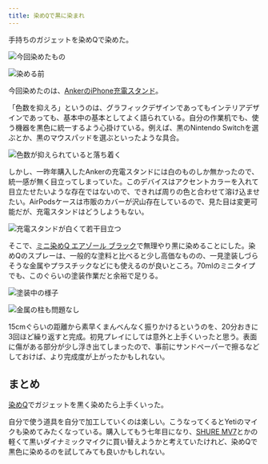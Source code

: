 ```yaml
---
title: 染めQで黒に染まれ
---
```

手持ちのガジェットを染めQで染めた。

![](https://lh4.googleusercontent.com/8a7LOx8Am_UwFH_o4Fvph4DWbNoJLMD-p-mZ6cW3VTyXiqa93DIDRziuJr18q5M-rBsmydV7TEPmcZpZ0BfLyuxb1gk-lfE8sFwRQQfG4652nN-76BQYDMv9jCuju1_-3eUVSTx38P3dpWM0BheGSTTWIVxUdCez1BW4u-itpm0DPPBRBxXKCDecVuSh "今回染めたもの")

![](https://lh4.googleusercontent.com/DOolR7zEGn7oJ1TFXofYyJRisU5SiSFpkyT1cgnlflD4M08iwiRpGCFZ_35refFkpePYWD1bCMpKBzJ_SLa2qdXgbaAReRDGT_3EWDcD0jjYkQwOV7Gd1ersCF3CboZL8BDcXGM1Db--ui0Lg-hsC9627AI93D-QIsKblRo_S_Ga-oY_f4s6TpX8U6AY "染める前")

今回染めたのは、[AnkerのiPhone充電スタンド](https://r7kamura.com/articles/2021-09-06-anker-iphone-stand)。

「色数を抑えろ」というのは、グラフィックデザインであってもインテリアデザインであっても、基本中の基本としてよく語られている。自分の作業机でも、使う機器を黒色に統一するよう心掛けている。例えば、黒のNintendo Switchを選ぶとか、黒のマウスパッドを選ぶといったような具合。

![](https://lh6.googleusercontent.com/3_RpADCiCwDPSaUWSW0wdqepU9nlcxrDvYWavl9EubHIUr3YLIVRLgkF6sAKxjIBFOPRibWwH5AZ8s0hn3h3hDvIgoQ64Mu2LJP3h02L6FpU6bLcPDsOBmYLhZBps1GuPZQYMG4Al1XnjsEiBbJg1ZqecgXWesZKjP7yz5zVHToCg5qp4deS02a1TjHA "色数が抑えられていると落ち着く")

しかし、一昨年購入したAnkerの充電スタンドには白のものしか無かったので、統一感が無く目立ってしまっていた。このデバイスはアクセントカラーを入れて目立たせたいような存在ではないので、できれば周りの色と合わせて溶け込ませたい。AirPodsケースは市販のカバーが沢山存在しているので、見た目は変更可能だが、充電スタンドはどうしようもない。

![](https://lh5.googleusercontent.com/4MCU4okZ_mR1bVeeVovKmQrx5MPW4Q69Ca7OH9RolJpp9m6XJ8vb1kFWKDR8MtpR8_aDQjnwEW7UQxr1CyymNFS5488am6TY-nwdkIRkspBjUmc1ELO6vQB7WlMDApkwzark9n_THKzeOAOCvhpmtBD88wxksUlBN4VCp1V8aJ1Il4XooAJzK-TJBtaI "充電スタンドが白くて若干目立つ")

そこで、[ミニ染めQ エアゾール ブラック](https://www.amazon.co.jp/dp/B003QMFUKO)で無理やり黒に染めることにした。染めQのスプレーは、一般的な塗料と比べると少し高価なものの、一見塗装しづらそうな金属やプラスチックなどにも使えるのが良いところ。70mlのミニタイプでも、このぐらいの塗装作業だと余裕で足りる。

![](https://lh4.googleusercontent.com/heVmIwEb00cil5fApka2CNvVmtZbuAtECiuPAfy3-nbji6V0n3cm_RThjflv6n7RHnS1fvUreYnrc2lzEmeJyz4W8TZpcKf9IIZdLMm8ziUlw6EAR470tFH4ucUqz0ewW9ar9Er8h0Er01zUlIWfRHkganRyIcRadBBO-ITp2Pmqxaw8OF63bJoklGIS "塗装中の様子")

![](https://lh4.googleusercontent.com/GcdKsAs_fTyLG-6HoRh0ZxigquhXrawTKSHix9WIvMq8JQVhxd_PdpK7YzqtAdZZ0751MmiC7G3rwLnDA8eyRxP2-vPEmf1-Z2SoEHQATxAWdu89OoL-1Sc3UhNb8bMD1baIjAC7R81sCR8sdFf0gInTclzEIeRFGJghJX7sVatrvI5RYEruuKnfyU5X "金属の柱も問題なし")

15cmぐらいの距離から素早くまんべんなく振りかけるというのを、20分おきに3回ほど繰り返すと完成。初見プレイにしては意外と上手くいったと思う。表面に傷がある部分が少し浮き出てしまったので、事前にサンドペーパーで擦るなどしておけば、より完成度が上がったかもしれない。

まとめ
---

[染めQ](https://www.amazon.co.jp/dp/B003QMFUKO)でガジェットを黒く染めたら上手くいった。

自分で使う道具を自分で加工していくのは楽しい。こうなってくるとYetiのマイクも染めてみたくなっている。購入してもう七年目になり、[SHURE MV7](https://www.amazon.co.jp/dp/B08KY7G1GV)とかの軽くて黒いダイナミックマイクに買い替えようかと考えていたけれど、染めQで黒色に染めるのを試してみても良いかもしれない。
